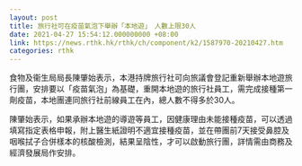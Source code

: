 ```yaml
---
layout: post
title: 旅行社可在疫苗氣泡下舉辦「本地遊」　人數上限30人
date: 2021-04-27 15:54:12.000000000 +08:00
link: https://news.rthk.hk/rthk/ch/component/k2/1587970-20210427.htm
categories: rthk
---
```


食物及衞生局局長陳肇始表示，本港持牌旅行社可向旅議會登記重新舉辦本地遊旅行團，安排要以「疫苗氣泡」為基礎，重開本地遊的旅行社員工，需完成接種第一劑疫苗，本地團連同旅行社前線員工在內，總人數不得多於30人。

陳肇始表示，如果承辦本地遊的導遊等員工，因健康理由未能接種疫苗，可以透過填寫指定表格申報，附上醫生紙證明不適宜接種疫苗，並在帶團前7天接受鼻腔及咽喉拭子合併樣本的核酸檢測，結果呈陰性，才可以啟動旅行團，詳情需由商務及經濟發展局作安排。
